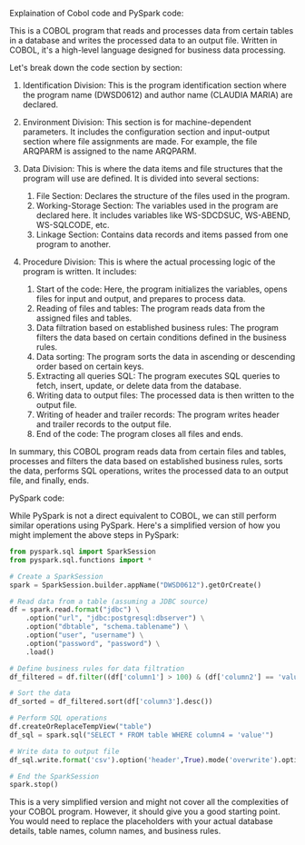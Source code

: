 Explaination of Cobol code and PySpark code:

This is a COBOL program that reads and processes data from certain tables in a database and writes the processed data to an output file. Written in COBOL, it's a high-level language designed for business data processing. 

Let's break down the code section by section:

1. Identification Division: This is the program identification section where the program name (DWSD0612) and author name (CLAUDIA MARIA) are declared.

2. Environment Division: This section is for machine-dependent parameters. It includes the configuration section and input-output section where file assignments are made. For example, the file ARQPARM is assigned to the name ARQPARM.

3. Data Division: This is where the data items and file structures that the program will use are defined. It is divided into several sections:

   1. File Section: Declares the structure of the files used in the program.
   2. Working-Storage Section: The variables used in the program are declared here. It includes variables like WS-SDCDSUC, WS-ABEND, WS-SQLCODE, etc.
   3. Linkage Section: Contains data records and items passed from one program to another.

4. Procedure Division: This is where the actual processing logic of the program is written. It includes:

   1. Start of the code: Here, the program initializes the variables, opens files for input and output, and prepares to process data.
   2. Reading of files and tables: The program reads data from the assigned files and tables.
   3. Data filtration based on established business rules: The program filters the data based on certain conditions defined in the business rules.
   4. Data sorting: The program sorts the data in ascending or descending order based on certain keys.
   5. Extracting all queries SQL: The program executes SQL queries to fetch, insert, update, or delete data from the database.
   6. Writing data to output files: The processed data is then written to the output file.
   7. Writing of header and trailer records: The program writes header and trailer records to the output file.
   8. End of the code: The program closes all files and ends.

In summary, this COBOL program reads data from certain files and tables, processes and filters the data based on established business rules, sorts the data, performs SQL operations, writes the processed data to an output file, and finally, ends.



PySpark code:

While PySpark is not a direct equivalent to COBOL, we can still perform similar operations using PySpark. Here's a simplified version of how you might implement the above steps in PySpark:

```python
from pyspark.sql import SparkSession
from pyspark.sql.functions import *

# Create a SparkSession
spark = SparkSession.builder.appName("DWSD0612").getOrCreate()

# Read data from a table (assuming a JDBC source)
df = spark.read.format("jdbc") \
    .option("url", "jdbc:postgresql:dbserver") \
    .option("dbtable", "schema.tablename") \
    .option("user", "username") \
    .option("password", "password") \
    .load()

# Define business rules for data filtration
df_filtered = df.filter((df['column1'] > 100) & (df['column2'] == 'value'))

# Sort the data
df_sorted = df_filtered.sort(df['column3'].desc())

# Perform SQL operations
df.createOrReplaceTempView("table")
df_sql = spark.sql("SELECT * FROM table WHERE column4 = 'value'")

# Write data to output file
df_sql.write.format('csv').option('header',True).mode('overwrite').option('sep',',').save('output.csv')

# End the SparkSession
spark.stop()
```

This is a very simplified version and might not cover all the complexities of your COBOL program. However, it should give you a good starting point. You would need to replace the placeholders with your actual database details, table names, column names, and business rules.